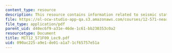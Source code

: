 ```yaml
---
content_type: resource
description: This resource contains information related to seismic statics corrections.
file: https://ol-ocw-studio-app-qa.s3.amazonaws.com/courses/12-571-near-surface-geophysical-imaging-fall-2009/090ac225a9e1de01a1a71cf65757e51a_MIT12_571F09_Lec9.pdf
file_type: application/pdf
parent_uid: d40ec6f9-a31e-46de-1c61-bb230353c0a2
resourcetype: Document
title: MIT12_571F09_Lec9.pdf
uid: 090ac225-a9e1-de01-a1a7-1cf65757e51a
---
```

